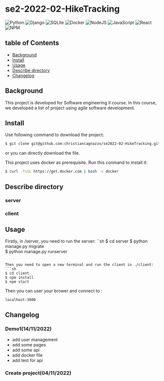 # se2-2022-02-HikeTracking
![Python](https://img.shields.io/badge/python-3670A0?style=for-the-badge&logo=python&logoColor=ffdd54)
![Django](https://img.shields.io/badge/django-%23092E20.svg?style=for-the-badge&logo=django&logoColor=white)
![SQLite](https://img.shields.io/badge/sqlite-%2307405e.svg?style=for-the-badge&logo=sqlite&logoColor=white)
![Docker](https://img.shields.io/badge/docker-%230db7ed.svg?style=for-the-badge&logo=docker&logoColor=white)
![NodeJS](https://img.shields.io/badge/node.js-6DA55F?style=for-the-badge&logo=node.js&logoColor=white)
![JavaScript](https://img.shields.io/badge/javascript-%23323330.svg?style=for-the-badge&logo=javascript&logoColor=%23F7DF1E)
![React](https://img.shields.io/badge/react-%2320232a.svg?style=for-the-badge&logo=react&logoColor=%2361DAFB)
![NPM](https://img.shields.io/badge/NPM-%23000000.svg?style=for-the-badge&logo=npm&logoColor=white)

## table of Contents
- [Background](#background) 
- [Install](#install)
- [Usage](#usage)
- [Describe directory](#describedirectort)
- [Changelog](#changelog)

## Background
This project is developed for Software engineering II course. In this course, we developed a list of project using agile software development.

## Install
Use following command to download the project:
```sh
$ git clone git@github.com:christiancagnazzo/se2022-02-HikeTracking.git
```
or you can directly download the file.   
  
  
 This project uses docker as prerequisite. Run this conmand to install it:
```sh
$ curl -fsSL https://get.docker.com | bash -s docker
```

## Describe directory

### server

### client
## Usage
<!--
In the project directory, you can run:
```sh
$ docker compose up
```
This commamd may cost several minutes. 
  
-->
Firstly, in /server, you need to run the server:
``sh
$ cd server
$ python manage.py migrate  
$ python manage.py runserver

```
  
Then you need to open a new terminal and run the client in ./client:
```sh
$ cd client
$ npm install
$ npm start
```

Then you can user your brower and connect to :
```sh
localhost:3000
```

## Changelog

### Demo1(14/11/2022)
- add user management
- add some pages
- add  some api
- add docker file
- add test for api 
  
### Create project(04/11/2022)

